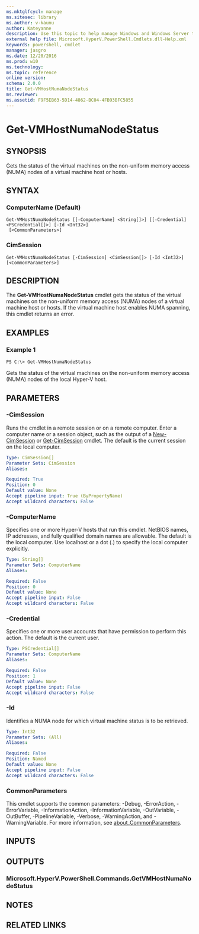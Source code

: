```yaml
---
ms.mktglfcycl: manage
ms.sitesec: library
ms.author: v-kaunu
author: Kateyanne
description: Use this topic to help manage Windows and Windows Server technologies with Windows PowerShell.
external help file: Microsoft.HyperV.PowerShell.Cmdlets.dll-Help.xml
keywords: powershell, cmdlet
manager: jasgro
ms.date: 12/20/2016
ms.prod: w10
ms.technology: 
ms.topic: reference
online version: 
schema: 2.0.0
title: Get-VMHostNumaNodeStatus
ms.reviewer:
ms.assetid: F9F5EB63-5D14-4862-BC04-4FB93BFC5855
---
```


# Get-VMHostNumaNodeStatus

## SYNOPSIS
Gets the status of the virtual machines on the non-uniform memory access (NUMA) nodes of a virtual machine host or hosts.

## SYNTAX

### ComputerName (Default)
```
Get-VMHostNumaNodeStatus [[-ComputerName] <String[]>] [[-Credential] <PSCredential[]>] [-Id <Int32>]
 [<CommonParameters>]
```

### CimSession
```
Get-VMHostNumaNodeStatus [-CimSession] <CimSession[]> [-Id <Int32>] [<CommonParameters>]
```

## DESCRIPTION
The **Get-VMHostNumaNodeStatus** cmdlet gets the status of the virtual machines on the non-uniform memory access (NUMA) nodes of a virtual machine host or hosts.
If the virtual machine host enables NUMA spanning, this cmdlet returns an error.

## EXAMPLES

### Example 1
```
PS C:\> Get-VMHostNumaNodeStatus
```

Gets the status of the virtual machines on the non-uniform memory access (NUMA) nodes of the local Hyper-V host.

## PARAMETERS

### -CimSession
Runs the cmdlet in a remote session or on a remote computer.
Enter a computer name or a session object, such as the output of a [New-CimSession](https://go.microsoft.com/fwlink/p/?LinkId=227967) or [Get-CimSession](https://go.microsoft.com/fwlink/p/?LinkId=227966) cmdlet.
The default is the current session on the local computer.

```yaml
Type: CimSession[]
Parameter Sets: CimSession
Aliases: 

Required: True
Position: 0
Default value: None
Accept pipeline input: True (ByPropertyName)
Accept wildcard characters: False
```

### -ComputerName
Specifies one or more Hyper-V hosts that run this cmdlet.
NetBIOS names, IP addresses, and fully qualified domain names are allowable.
The default is the local computer.
Use localhost or a dot (.) to specify the local computer explicitly.

```yaml
Type: String[]
Parameter Sets: ComputerName
Aliases: 

Required: False
Position: 0
Default value: None
Accept pipeline input: False
Accept wildcard characters: False
```

### -Credential
Specifies one or more user accounts that have permission to perform this action.
The default is the current user.

```yaml
Type: PSCredential[]
Parameter Sets: ComputerName
Aliases: 

Required: False
Position: 1
Default value: None
Accept pipeline input: False
Accept wildcard characters: False
```

### -Id
Identifies a NUMA node for which virtual machine status is to be retrieved.

```yaml
Type: Int32
Parameter Sets: (All)
Aliases: 

Required: False
Position: Named
Default value: None
Accept pipeline input: False
Accept wildcard characters: False
```

### CommonParameters
This cmdlet supports the common parameters: -Debug, -ErrorAction, -ErrorVariable, -InformationAction, -InformationVariable, -OutVariable, -OutBuffer, -PipelineVariable, -Verbose, -WarningAction, and -WarningVariable. For more information, see [about_CommonParameters](https://go.microsoft.com/fwlink/?LinkID=113216).

## INPUTS

## OUTPUTS

### Microsoft.HyperV.PowerShell.Commands.GetVMHostNumaNodeStatus

## NOTES

## RELATED LINKS

